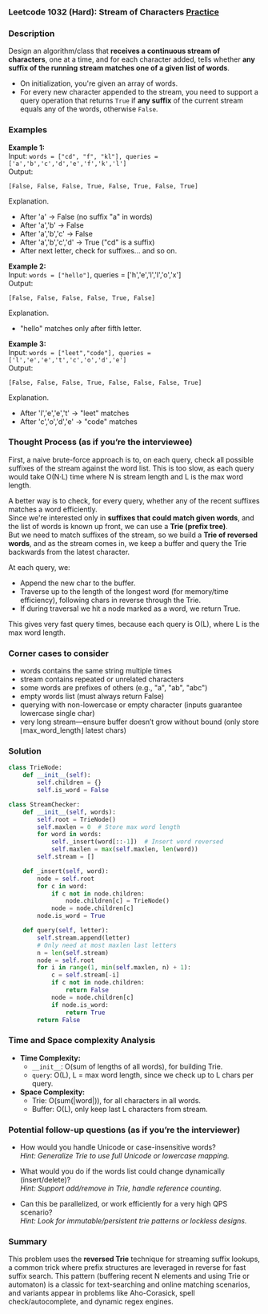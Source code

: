 ### Leetcode 1032 (Hard): Stream of Characters [Practice](https://leetcode.com/problems/stream-of-characters)

### Description  
Design an algorithm/class that **receives a continuous stream of characters**, one at a time, and for each character added, tells whether **any suffix of the running stream matches one of a given list of words**.   
- On initialization, you're given an array of words.
- For every new character appended to the stream, you need to support a query operation that returns `True` if **any suffix** of the current stream equals any of the words, otherwise `False`.

### Examples  

**Example 1:**  
Input: `words = ["cd", "f", "kl"], queries = ['a','b','c','d','e','f','k','l']`  
Output:  
```
[False, False, False, True, False, True, False, True]
```
Explanation.  
- After 'a' → False (no suffix "a" in words)  
- After 'a','b' → False  
- After 'a','b','c' → False  
- After 'a','b','c','d' → True ("cd" is a suffix)  
- After next letter, check for suffixes... and so on.

**Example 2:**  
Input: `words = ["hello"]`, queries = ['h','e','l','l','o','x']  
Output:  
```
[False, False, False, False, True, False]
```
Explanation.  
- "hello" matches only after fifth letter.

**Example 3:**  
Input: `words = ["leet","code"], queries = ['l','e','e','t','c','o','d','e']`  
Output:  
```
[False, False, False, True, False, False, False, True]
```
Explanation.  
- After 'l','e','e','t' → "leet" matches  
- After 'c','o','d','e' → "code" matches

### Thought Process (as if you’re the interviewee)  
First, a naive brute-force approach is to, on each query, check all possible suffixes of the stream against the word list. This is too slow, as each query would take O(N·L) time where N is stream length and L is the max word length.

A better way is to check, for every query, whether any of the recent suffixes matches a word efficiently.  
Since we're interested only in **suffixes that could match given words**, and the list of words is known up front, we can use a **Trie (prefix tree)**.  
But we need to match suffixes of the stream, so we build a **Trie of reversed words**, and as the stream comes in, we keep a buffer and query the Trie backwards from the latest character.

At each query, we:
- Append the new char to the buffer.
- Traverse up to the length of the longest word (for memory/time efficiency), following chars in reverse through the Trie.
- If during traversal we hit a node marked as a word, we return True.

This gives very fast query times, because each query is O(L), where L is the max word length.

### Corner cases to consider  
- words contains the same string multiple times
- stream contains repeated or unrelated characters
- some words are prefixes of others (e.g., "a", "ab", "abc")
- empty words list (must always return False)
- querying with non-lowercase or empty character (inputs guarantee lowercase single char)
- very long stream—ensure buffer doesn’t grow without bound (only store ⌊max_word_length⌋ latest chars)

### Solution

```python
class TrieNode:
    def __init__(self):
        self.children = {}
        self.is_word = False

class StreamChecker:
    def __init__(self, words):
        self.root = TrieNode()
        self.maxlen = 0  # Store max word length
        for word in words:
            self._insert(word[::-1])  # Insert word reversed
            self.maxlen = max(self.maxlen, len(word))
        self.stream = []

    def _insert(self, word):
        node = self.root
        for c in word:
            if c not in node.children:
                node.children[c] = TrieNode()
            node = node.children[c]
        node.is_word = True

    def query(self, letter):
        self.stream.append(letter)
        # Only need at most maxlen last letters
        n = len(self.stream)
        node = self.root
        for i in range(1, min(self.maxlen, n) + 1):
            c = self.stream[-i]
            if c not in node.children:
                return False
            node = node.children[c]
            if node.is_word:
                return True
        return False
```

### Time and Space complexity Analysis  

- **Time Complexity:**  
  - `__init__`: O(sum of lengths of all words), for building Trie.
  - `query`: O(L), L = max word length, since we check up to L chars per query.
- **Space Complexity:**  
  - Trie: O(sum(\|word\|)), for all characters in all words.
  - Buffer: O(L), only keep last L characters from stream.

### Potential follow-up questions (as if you’re the interviewer)  

- How would you handle Unicode or case-insensitive words?  
  *Hint: Generalize Trie to use full Unicode or lowercase mapping.*

- What would you do if the words list could change dynamically (insert/delete)?  
  *Hint: Support add/remove in Trie, handle reference counting.*

- Can this be parallelized, or work efficiently for a very high QPS scenario?  
  *Hint: Look for immutable/persistent trie patterns or lockless designs.*

### Summary
This problem uses the **reversed Trie** technique for streaming suffix lookups, a common trick where prefix structures are leveraged in reverse for fast suffix search. This pattern (buffering recent N elements and using Trie or automaton) is a classic for text-searching and online matching scenarios, and variants appear in problems like Aho-Corasick, spell check/autocomplete, and dynamic regex engines.